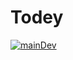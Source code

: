 # Todey
[![mainDev](https://github.com/wermkid/Todey/actions/workflows/ios.yml/badge.svg)](https://github.com/wermkid/Todey/actions/workflows/ios.yml)
